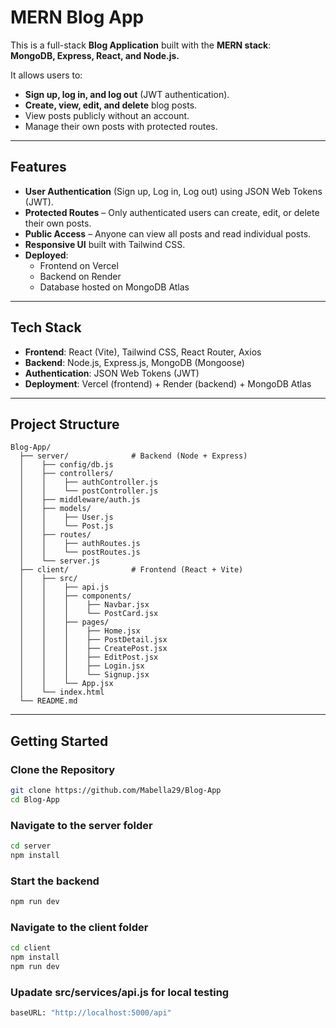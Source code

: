 # MERN Blog App

This is a full-stack **Blog Application** built with the **MERN stack**:  
**MongoDB, Express, React, and Node.js.**

It allows users to:
- **Sign up, log in, and log out** (JWT authentication).
- **Create, view, edit, and delete** blog posts.
- View posts publicly without an account.
- Manage their own posts with protected routes.

---

## Features

- **User Authentication** (Sign up, Log in, Log out) using JSON Web Tokens (JWT).
- **Protected Routes** – Only authenticated users can create, edit, or delete their own posts.
- **Public Access** – Anyone can view all posts and read individual posts.
- **Responsive UI** built with Tailwind CSS.
- **Deployed**:
  - Frontend on Vercel
  - Backend on Render
  - Database hosted on MongoDB Atlas

---

## Tech Stack

- **Frontend**: React (Vite), Tailwind CSS, React Router, Axios  
- **Backend**: Node.js, Express.js, MongoDB (Mongoose)  
- **Authentication**: JSON Web Tokens (JWT)  
- **Deployment**: Vercel (frontend) + Render (backend) + MongoDB Atlas

---

## Project Structure
```text
Blog-App/
  ├── server/              # Backend (Node + Express)
  │    ├── config/db.js
  │    ├── controllers/
  │    │    ├── authController.js
  │    │    └── postController.js
  │    ├── middleware/auth.js
  │    ├── models/
  │    │    ├── User.js
  │    │    └── Post.js
  │    ├── routes/
  │    │    ├── authRoutes.js
  │    │    └── postRoutes.js
  │    └── server.js
  ├── client/              # Frontend (React + Vite)
  │    ├── src/
  │    │    ├── api.js
  │    │    ├── components/
  │    │    │    ├── Navbar.jsx
  │    │    │    └── PostCard.jsx
  │    │    ├── pages/
  │    │    │    ├── Home.jsx
  │    │    │    ├── PostDetail.jsx
  │    │    │    ├── CreatePost.jsx
  │    │    │    ├── EditPost.jsx
  │    │    │    ├── Login.jsx
  │    │    │    └── Signup.jsx
  │    │    └── App.jsx
  │    └── index.html
  └── README.md
```

  
---

## Getting Started

### Clone the Repository
```bash
git clone https://github.com/Mabella29/Blog-App
cd Blog-App
```
### Navigate to the server folder
```bash
cd server
npm install
```

### Start the backend
```bash
npm run dev
```

### Navigate to the client folder
```bash
cd client
npm install
npm run dev
```

### Upadate src/services/api.js for local testing
```bash
baseURL: "http://localhost:5000/api"  
```
